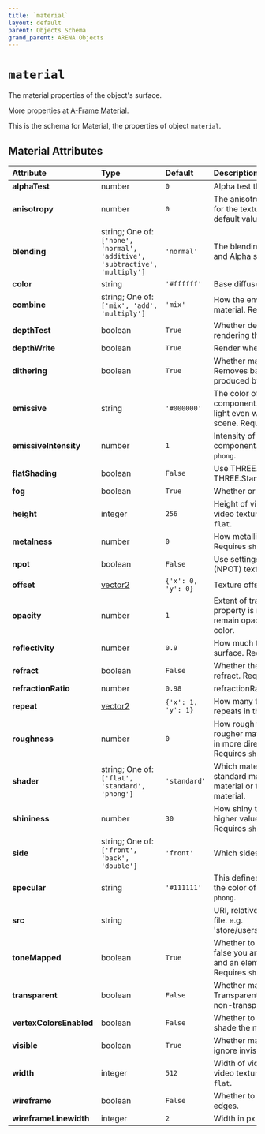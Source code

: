 ```yaml
---
title: `material`
layout: default
parent: Objects Schema
grand_parent: ARENA Objects
---
```


<!--CAUTION: This file is autogenerated from https://github.com/arenaxr/arena-schemas. Changes made here may be overwritten.-->


`material`
==========


The material properties of the object's surface.

More properties at <a href='https://aframe.io/docs/1.5.0/components/material.html'>A-Frame Material</a>.

This is the schema for Material, the properties of object `material`.

Material Attributes
--------------------

|Attribute|Type|Default|Description|Required|
| :--- | :--- | :--- | :--- | :--- |
|**alphaTest**|number|```0```|Alpha test threshold for transparency.|No|
|**anisotropy**|number|```0```|The anisotropic filtering sample rate to use for the textures. A value of 0 means the default value will be used, see renderer.|No|
|**blending**|string; One of: ```['none', 'normal', 'additive', 'subtractive', 'multiply']```|```'normal'```|The blending mode for the material's RGB and Alpha sent to the WebGLRenderer.|No|
|**color**|string|```'#ffffff'```|Base diffuse color.|No|
|**combine**|string; One of: ```['mix', 'add', 'multiply']```|```'mix'```|How the environment map mixes with the material. Requires `shader: phong`.|No|
|**depthTest**|boolean|```True```|Whether depth testing is enabled when rendering the material.|No|
|**depthWrite**|boolean|```True```|Render when depth test succeeds.|No|
|**dithering**|boolean|```True```|Whether material is dithered with noise. Removes banding from gradients like ones produced by lighting.|No|
|**emissive**|string|```'#000000'```|The color of the emissive lighting component. Used to make objects produce light even without other lighting in the scene. Requires `shader: standard` or `phong`.|No|
|**emissiveIntensity**|number|```1```|Intensity of the emissive lighting component. Requires `shader: standard` or `phong`.|No|
|**flatShading**|boolean|```False```|Use THREE.FlatShading rather than THREE.StandardShading.|No|
|**fog**|boolean|```True```|Whether or not material is affected by fog.|No|
|**height**|integer|```256```|Height of video (in pixels), if defining a video texture. Requires `shader: standard` or `flat`.|No|
|**metalness**|number|```0```|How metallic the material is from 0 to 1. Requires `shader: standard`.|No|
|**npot**|boolean|```False```|Use settings for non-power-of-two (NPOT) texture.|No|
|**offset**|[vector2](vector2)|```{'x': 0, 'y': 0}```|Texture offset to be used.|No|
|**opacity**|number|```1```|Extent of transparency. If the transparent property is not true, then the material will remain opaque and opacity will only affect color.|No|
|**reflectivity**|number|```0.9```|How much the environment map affects the surface. Requires `shader: phong`.|No|
|**refract**|boolean|```False```|Whether the defined envMap should refract. Requires `shader: phong`.|No|
|**refractionRatio**|number|```0.98```|refractionRatio|No|
|**repeat**|[vector2](vector2)|```{'x': 1, 'y': 1}```|How many times a texture (defined by src) repeats in the X and Y direction.|No|
|**roughness**|number|```0```|How rough the material is from 0 to 1. A rougher material will scatter reflected light in more directions than a smooth material. Requires `shader: standard`.|No|
|**shader**|string; One of: ```['flat', 'standard', 'phong']```|```'standard'```|Which material to use. Defaults to the standard material. Can be set to the flat material or to a registered custom shader material.|No|
|**shininess**|number|```30```|How shiny the specular highlight is; a higher value gives a sharper highlight. Requires `shader: phong`.|No|
|**side**|string; One of: ```['front', 'back', 'double']```|```'front'```|Which sides of the mesh to render.|No|
|**specular**|string|```'#111111'```|This defines how shiny the material is and the color of its shine. Requires `shader: phong`.|No|
|**src**|string||URI, relative or full path of an image/video file. e.g. 'store/users/wiselab/images/360falls.mp4'.|No|
|**toneMapped**|boolean|```True```|Whether to ignore toneMapping, set to false you are using renderer.toneMapping and an element should appear to emit light. Requires `shader: flat`.|No|
|**transparent**|boolean|```False```|Whether material is transparent. Transparent entities are rendered after non-transparent entities.|No|
|**vertexColorsEnabled**|boolean|```False```|Whether to use vertex or face colors to shade the material.|No|
|**visible**|boolean|```True```|Whether material is visible. Raycasters will ignore invisible materials.|No|
|**width**|integer|```512```|Width of video (in pixels), if defining a video texture. Requires `shader: standard` or `flat`.|No|
|**wireframe**|boolean|```False```|Whether to render just the geometry edges.|No|
|**wireframeLinewidth**|integer|```2```|Width in px of the rendered line.|No|
